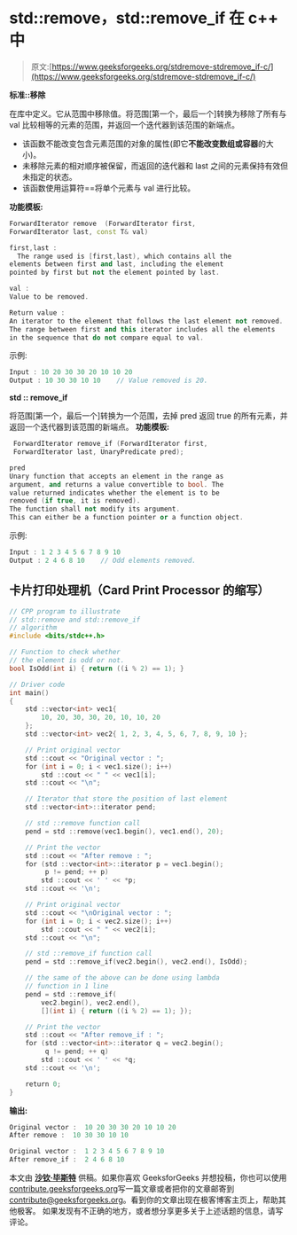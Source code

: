 # std::remove，std::remove_if 在 c++ 中

> 原文:[https://www.geeksforgeeks.org/stdremove-stdremove_if-c/](https://www.geeksforgeeks.org/stdremove-stdremove_if-c/)

**标准::移除**

在<algorithm>库中定义。它从范围中移除值。将范围[第一个，最后一个]转换为移除了所有与 val 比较相等的元素的范围，并返回一个迭代器到该范围的新端点。</algorithm>

*   该函数不能改变包含元素范围的对象的属性(即它**不能改变数组或容器**的大小)。
*   未移除元素的相对顺序被保留，而返回的迭代器和 last 之间的元素保持有效但未指定的状态。
*   该函数使用运算符==将单个元素与 val 进行比较。

**功能模板:**

```cpp
ForwardIterator remove  (ForwardIterator first,
ForwardIterator last, const T& val)

first,last :
  The range used is [first,last), which contains all the
elements between first and last, including the element
pointed by first but not the element pointed by last.

val :
Value to be removed.

Return value :
An iterator to the element that follows the last element not removed.
The range between first and this iterator includes all the elements
in the sequence that do not compare equal to val.
```

示例:

```cpp
Input : 10 20 30 30 20 10 10 20
Output : 10 30 30 10 10    // Value removed is 20.
```

**std :: remove_if**

将范围[第一个，最后一个]转换为一个范围，去掉 pred 返回 true 的所有元素，并返回一个迭代器到该范围的新端点。
**功能模板:**

```cpp
 ForwardIterator remove_if (ForwardIterator first,
 ForwardIterator last, UnaryPredicate pred);

pred
Unary function that accepts an element in the range as
argument, and returns a value convertible to bool. The
value returned indicates whether the element is to be
removed (if true, it is removed).
The function shall not modify its argument.
This can either be a function pointer or a function object.
```

示例:

```cpp
Input : 1 2 3 4 5 6 7 8 9 10
Output : 2 4 6 8 10    // Odd elements removed. 
```

## 卡片打印处理机（Card Print Processor 的缩写）

```cpp
// CPP program to illustrate
// std::remove and std::remove_if
// algorithm
#include <bits/stdc++.h>

// Function to check whether
// the element is odd or not.
bool IsOdd(int i) { return ((i % 2) == 1); }

// Driver code
int main()
{
    std ::vector<int> vec1{
        10, 20, 30, 30, 20, 10, 10, 20
    };
    std ::vector<int> vec2{ 1, 2, 3, 4, 5, 6, 7, 8, 9, 10 };

    // Print original vector
    std ::cout << "Original vector : ";
    for (int i = 0; i < vec1.size(); i++)
        std ::cout << " " << vec1[i];
    std ::cout << "\n";

    // Iterator that store the position of last element
    std ::vector<int>::iterator pend;

    // std ::remove function call
    pend = std ::remove(vec1.begin(), vec1.end(), 20);

    // Print the vector
    std ::cout << "After remove : ";
    for (std ::vector<int>::iterator p = vec1.begin();
         p != pend; ++ p)
        std ::cout << ' ' << *p;
    std ::cout << '\n';

    // Print original vector
    std ::cout << "\nOriginal vector : ";
    for (int i = 0; i < vec2.size(); i++)
        std ::cout << " " << vec2[i];
    std ::cout << "\n";

    // std ::remove_if function call
    pend = std ::remove_if(vec2.begin(), vec2.end(), IsOdd);

    // the same of the above can be done using lambda
    // function in 1 line
    pend = std ::remove_if(
        vec2.begin(), vec2.end(),
        [](int i) { return ((i % 2) == 1); });

    // Print the vector
    std ::cout << "After remove_if : ";
    for (std ::vector<int>::iterator q = vec2.begin();
         q != pend; ++ q)
        std ::cout << ' ' << *q;
    std ::cout << '\n';

    return 0;
}
```

**输出:**

```cpp
Original vector :  10 20 30 30 20 10 10 20
After remove :  10 30 30 10 10

Original vector :  1 2 3 4 5 6 7 8 9 10
After remove_if :  2 4 6 8 10
```

本文由 [**沙钦·毕斯特**](https://www.linkedin.com/in/sachin-bisht-984b5013a/) 供稿。如果你喜欢 GeeksforGeeks 并想投稿，你也可以使用[contribute.geeksforgeeks.org](http://www.contribute.geeksforgeeks.org)写一篇文章或者把你的文章邮寄到 contribute@geeksforgeeks.org。看到你的文章出现在极客博客主页上，帮助其他极客。
如果发现有不正确的地方，或者想分享更多关于上述话题的信息，请写评论。